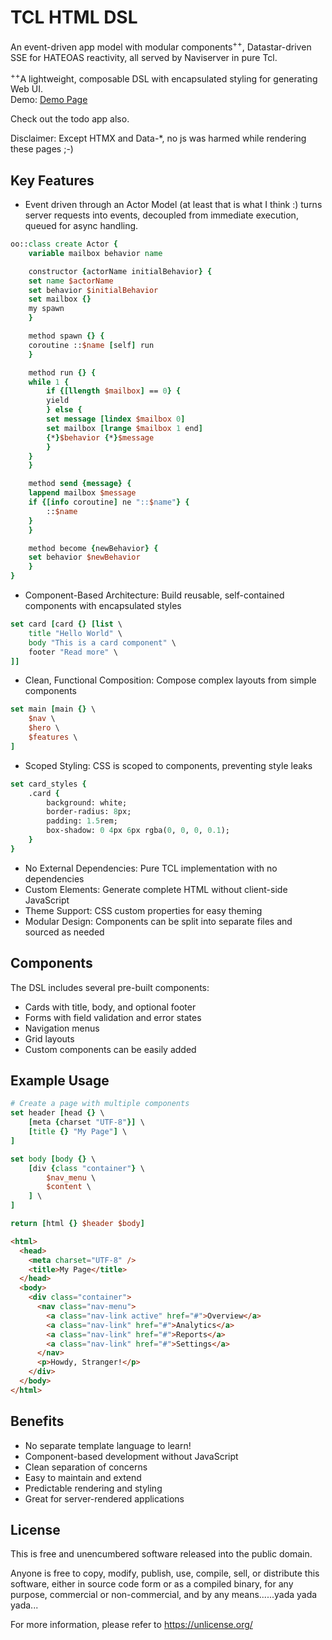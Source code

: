 # TCL HTML DSL
An event-driven app model with modular components<sup>++</sup>, Datastar-driven SSE for HATEOAS reactivity, all served by Naviserver in pure Tcl.

<sup>++</sup>A lightweight, composable DSL with encapsulated styling for generating Web UI.  
Demo: [Demo Page](http://139.84.220.21:8000/)

Check out the todo app also.

Disclaimer: Except HTMX and Data-*, no js was harmed while rendering these pages ;-)

## Key Features

* Event driven through an Actor Model (at least that is what I think :) turns server requests into events, decoupled from immediate execution, queued for async handling.


```tcl
oo::class create Actor {
    variable mailbox behavior name

    constructor {actorName initialBehavior} {
	set name $actorName
	set behavior $initialBehavior
	set mailbox {}
	my spawn
    }

    method spawn {} {
	coroutine ::$name [self] run
    }

    method run {} {
	while 1 {
	    if {[llength $mailbox] == 0} {
		yield
	    } else {
		set message [lindex $mailbox 0]
		set mailbox [lrange $mailbox 1 end]
		{*}$behavior {*}$message
	    }
	}
    }

    method send {message} {
	lappend mailbox $message
	if {[info coroutine] ne "::$name"} {
	    ::$name
	}
    }

    method become {newBehavior} {
	set behavior $newBehavior
    }
}
```


* Component-Based Architecture: Build reusable, self-contained components with encapsulated styles

```tcl
set card [card {} [list \
    title "Hello World" \
    body "This is a card component" \
    footer "Read more" \
]]
```
* Clean, Functional Composition: Compose complex layouts from simple components
```tcl
set main [main {} \
    $nav \
    $hero \
    $features \
]
```
* Scoped Styling: CSS is scoped to components, preventing style leaks
```tcl
set card_styles {
    .card {
        background: white;
        border-radius: 8px;
        padding: 1.5rem;
        box-shadow: 0 4px 6px rgba(0, 0, 0, 0.1);
    }
}
```
* No External Dependencies: Pure TCL implementation with no dependencies
* Custom Elements: Generate complete HTML without client-side JavaScript
* Theme Support: CSS custom properties for easy theming
* Modular Design: Components can be split into separate files and sourced as needed

## Components
The DSL includes several pre-built components:

* Cards with title, body, and optional footer
* Forms with field validation and error states
* Navigation menus
* Grid layouts
* Custom components can be easily added
## Example Usage
```tcl
# Create a page with multiple components
set header [head {} \
    [meta {charset "UTF-8"}] \
    [title {} "My Page"] \
]

set body [body {} \
    [div {class "container"} \
        $nav_menu \
        $content \
    ] \
]

return [html {} $header $body]
```
```html
<html>
  <head>
    <meta charset="UTF-8" />
    <title>My Page</title>
  </head>
  <body>
    <div class="container">
      <nav class="nav-menu">
        <a class="nav-link active" href="#">Overview</a>
        <a class="nav-link" href="#">Analytics</a>
        <a class="nav-link" href="#">Reports</a>
        <a class="nav-link" href="#">Settings</a>
      </nav>
      <p>Howdy, Stranger!</p>
    </div>
  </body>
</html>
```
## Benefits

* No separate template language to learn!
* Component-based development without JavaScript
* Clean separation of concerns
* Easy to maintain and extend
* Predictable rendering and styling
* Great for server-rendered applications
## License
This is free and unencumbered software released into the public domain.

Anyone is free to copy, modify, publish, use, compile, sell, or
distribute this software, either in source code form or as a compiled
binary, for any purpose, commercial or non-commercial, and by any
means......yada yada yada...

For more information, please refer to <https://unlicense.org/>
